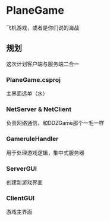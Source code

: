 # PlaneGame

飞机游戏，或者是你们说的海战

## 规划

这次计划客户端与服务端二合一

### PlaneGame.csproj

主界面选单（水）

### NetServer & NetClient

负责网络通信，和DDZGame那个一毛一样

### GameruleHandler

用于处理游戏逻辑，集中式服务器

### ServerGUI

创建新游戏界面

### ClientGUI

游戏主界面